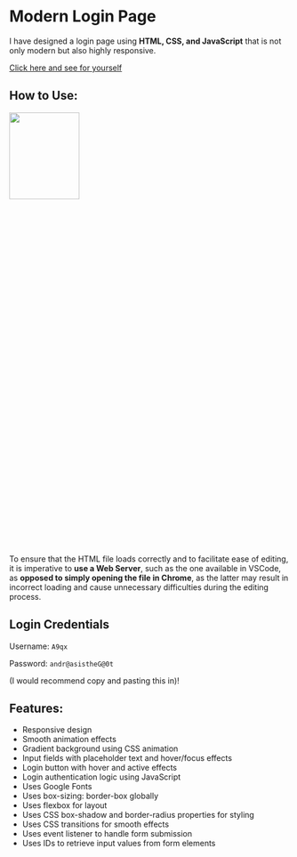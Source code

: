 # Modern Login Page

I have designed a login page using **HTML, CSS, and JavaScript** that is not only modern but also highly responsive.

[Click here and see for yourself](https://a9qx.github.io/modern-login-page/)

## How to Use:

<img src="https://i.imgur.com/hVSshjh.png"  width="50%" height="20%">

To ensure that the HTML file loads correctly and to facilitate ease of editing, it is imperative to **use a Web Server**, such as the one available in VSCode, as **opposed to simply opening the file in Chrome**, as the latter may result in incorrect loading and cause unnecessary difficulties during the editing process.

## Login Credentials
Username: ``A9qx``

Password: ``andr@asistheG@0t``

(I would recommend copy and pasting this in)!

## Features:

-   Responsive design
-   Smooth animation effects
-   Gradient background using CSS animation
-   Input fields with placeholder text and hover/focus effects
-   Login button with hover and active effects
-   Login authentication logic using JavaScript
-   Uses Google Fonts
-   Uses box-sizing: border-box globally
-   Uses flexbox for layout
-   Uses CSS box-shadow and border-radius properties for styling
-   Uses CSS transitions for smooth effects
-   Uses event listener to handle form submission
-   Uses IDs to retrieve input values from form elements
